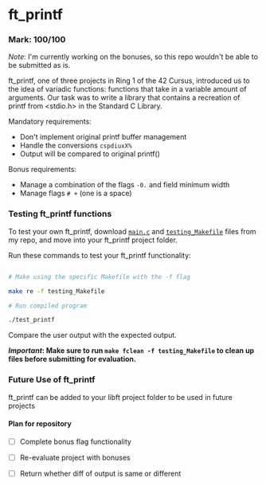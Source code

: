<h1>ft_printf</h1>

<h3>Mark: 100/100</h3>

<p><i>Note</i>: I'm currently working on the bonuses, so this repo wouldn't be able to be submitted as is.</p>

<p>ft_printf, one of three projects in Ring 1 of the 42 Cursus, introduced us to the idea of variadic functions: functions that take in a variable amount of arguments. Our task was to write a library that contains a recreation of printf from &lt;stdio.h&gt; in the Standard C Library.</p>

<p>Mandatory requirements:</p>

- Don't implement original printf buffer management
- Handle the conversions `cspdiuxX%`
- Output will be compared to original printf()

<p>Bonus requirements:</p>

- Manage a combination of the flags `-0.` and field minimum width
- Manage flags `# +` (one is a space)

<h3>Testing ft_printf functions</h3>

To test your own ft_printf, download [`main.c`](./ft_printf/main.c) and [`testing_Makefile`](./ft_printf/testing_Makefile) files from my repo, and move into your ft_printf project folder.

<p>Run these commands to test your ft_printf functionality:</p>

```bash

# Make using the specific Makefile with the -f flag

make re -f testing_Makefile

# Run compiled program

./test_printf
```
<p>Compare the user output with the expected output.</p>

**_Important_: Make sure to run `make fclean -f testing_Makefile` to clean up files before submitting for evaluation.**

<h3>Future Use of ft_printf</h3>

<p>ft_printf can be added to your libft project folder to be used in future projects</p>

<h4>Plan for repository</h4>

- [ ] Complete bonus flag functionality
- [ ] Re-evaluate project with bonuses
- [ ] Return whether diff of output is same or different

